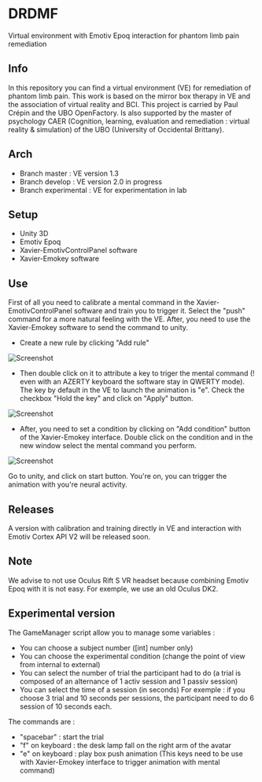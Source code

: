 # DRDMF
Virtual environment with Emotiv Epoq interaction for phantom limb pain remediation 

## Info
In this repository you can find a virtual environment (VE) for remediation of phantom limb pain. This work is based on the mirror box therapy in VE and the association of virtual reality and BCI. This project is carried by Paul Crépin and the UBO OpenFactory. Is also supported by the master of psychology CAER (Cognition, learning, evaluation and remediation : virtual reality & simulation) of the UBO (University of Occidental Brittany).

## Arch

- Branch master : VE version 1.3
- Branch develop : VE version 2.0 in progress
- Branch experimental : VE for experimentation in lab

## Setup

- Unity 3D
- Emotiv Epoq
- Xavier-EmotivControlPanel software
- Xavier-Emokey software

## Use

First of all you need to calibrate a mental command in the Xavier-EmotivControlPanel software and train you to trigger it. Select the "push" command for a more natural feeling with the VE.
After, you need to use the Xavier-Emokey software to send the command to unity.
- Create a new rule by clicking "Add rule"

![Screenshot](https://github.com/paulcrepin/DRDMF/blob/master/_readme/XEK1.PNG)

- Then double click on it to attribute a key to triger the mental command (! even with an AZERTY keyboard the software stay in QWERTY mode). The key by default in the VE to launch the animation is "e". Check the checkbox "Hold the key" and click on "Apply" button.

![Screenshot](https://github.com/paulcrepin/DRDMF/blob/master/_readme/XEK2.PNG)
 
- After, you need to set a condition by clicking on "Add condition" button of the Xavier-Emokey interface. Double click on the condition and in the new window select the mental command you perform.

![Screenshot](https://github.com/paulcrepin/DRDMF/blob/master/_readme/XEK3.PNG)

Go to unity, and click on start button. You're on, you can trigger the animation with you're neural activity.

## Releases

A version with calibration and training directly in VE and interaction with Emotiv Cortex API V2 will be released soon.

## Note

We advise to not use Oculus Rift S VR headset because combining Emotiv Epoq with it is not  easy. For exemple, we use an old Oculus DK2.

## Experimental version

The GameManager script allow you to manage some variables :
  - You can choose a subject number ([int] number only)
  - You can choose the experimental condition (change the point of view from internal to external)
  - You can select the number of trial the participant had to do (a trial is composed of an alternance of 1 activ session and 1 passiv session)
  - You can select the time of a session (in seconds)
    For exemple : if you choose 3 trial and 10 seconds per sessions, the participant need to do 6 session of 10 seconds each.
 
 The commands are :
  - "spacebar" : start the trial
  - "f" on keyboard : the desk lamp fall on the right arm of the avatar
  - "e" on keyboard : play box push animation (This keys need to be use with Xavier-Emokey interface to trigger animation with mental command)
 
 
